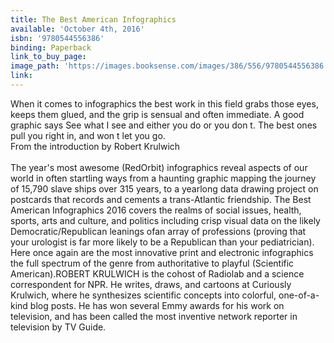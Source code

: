 ```yaml
---
title: The Best American Infographics
available: 'October 4th, 2016'
isbn: '9780544556386'
binding: Paperback
link_to_buy_page:
image_path: 'https://images.booksense.com/images/386/556/9780544556386.jpg'
link:
---
```



When it comes to infographics the best work in this field grabs those eyes, keeps them glued, and the grip is sensual and often immediate. A good graphic says See what I see and either you do or you don t. The best ones pull you right in, and won t let you go.&nbsp;
<br>From the introduction by Robert Krulwich
<br>
<br>The year's most awesome (RedOrbit) infographics reveal aspects of our world in often startling ways from a haunting graphic mapping the journey of 15,790 slave ships over 315 years, to a yearlong data drawing project on postcards that records and cements a trans-Atlantic friendship. The Best American Infographics 2016 covers the realms of social issues, health, sports, arts and culture, and politics including crisp visual data on the likely Democratic/Republican leanings ofan array of professions (proving that your urologist is far more likely to be a Republican than your pediatrician). Here once again are the most innovative print and electronic infographics the full spectrum of the genre from authoritative to playful (Scientific American).ROBERT KRULWICH is the cohost of Radiolab and a science correspondent for NPR. He writes, draws, and cartoons at Curiously Krulwich, where he synthesizes scientific concepts into colorful, one-of-a-kind blog posts. He has won several Emmy awards for his work on television, and has been called the most inventive network reporter in television by TV Guide.